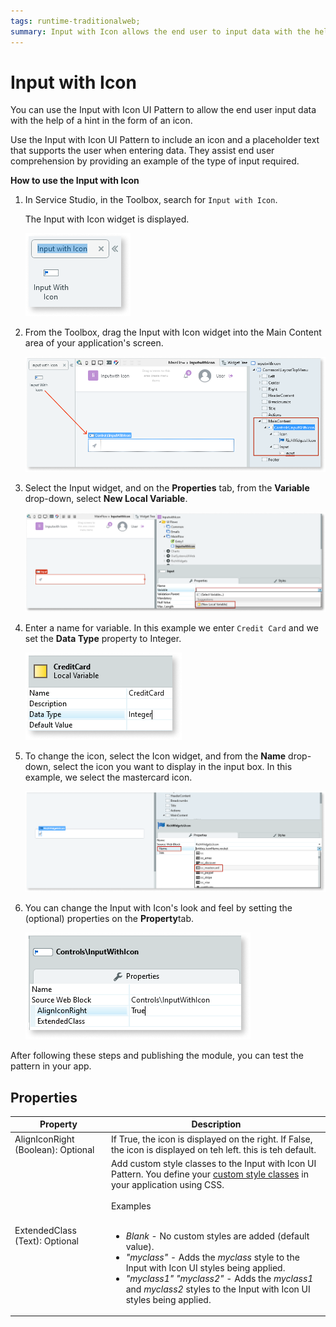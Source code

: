 ```yaml
---
tags: runtime-traditionalweb; 
summary: Input with Icon allows the end user to input data with the help of a hint.
---
```


# Input with Icon 

You can use the Input with Icon UI Pattern to allow the end user input data with the help of a hint in the form of an icon.

Use the Input with Icon UI Pattern to include an icon and a placeholder text that supports the user when entering data. They assist end user comprehension by providing an example of the type of input required.  

**How to use the Input with Icon**

1. In Service Studio, in the Toolbox, search for `Input with Icon`.

    The Input with Icon widget is displayed.

    ![](<images/inputwithicon-1-ss.png>)

1. From the Toolbox, drag the Input with Icon widget into the Main Content area of your application's screen.

    ![](<images/inputwithicon-2-ss.png>)

1. Select the Input widget, and on the **Properties** tab, from the **Variable** drop-down, select **New Local Variable**. 

    ![](<images/inputwithicon-3-ss.png>)

1. Enter a name for variable. In this example we enter `Credit Card` and we set the **Data Type** property to Integer.

    ![](<images/inputwithicon-5-ss.png>)

1. To change the icon, select the Icon widget, and from the **Name** drop-down, select the icon you want to display in the input box. In this example, we select the mastercard icon.

    ![](<images/inputwithicon-6-ss.png>)

1. You can change the Input with Icon's look and feel by setting the (optional) properties on the **Property**tab.

    ![](<images/inputwithicon-7-ss.png>)

After following these steps and publishing the module, you can test the pattern in your app. 


## Properties

| Property |  Description |  
|---|---|
| AlignIconRight (Boolean): Optional  |  If True, the icon is displayed on the right. If False, the icon is displayed on teh left. this is teh default. | 
| ExtendedClass (Text): Optional  |  Add custom style classes to the Input with Icon UI Pattern. You define your [custom style classes](../../../../../../develop/ui/look-feel/css.md) in your application using CSS.<br/><br/>Examples<br/><br/> <ul><li>_Blank_ - No custom styles are added (default value).</li><li>_"myclass"_ - Adds the _myclass_ style to the Input with Icon UI styles being applied.</li><li>_"myclass1" "myclass2"_ - Adds the _myclass1_ and _myclass2_ styles to the Input with Icon UI styles being applied.</li></ul> |



